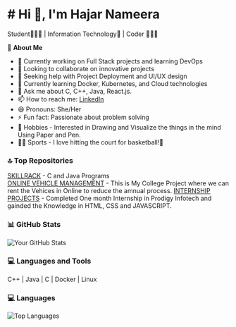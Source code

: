 # # Hi 👋, I'm Hajar Nameera
Student👩🏼‍🎓 | Information Technology📖 | Coder 👩🏼‍💻

💫 **About Me**
- 🔭 Currently working on Full Stack projects and learning DevOps
- 👯 Looking to collaborate on innovative projects
- 🤝 Seeking help with Project Deployment and UI/UX design
- 🌱 Currently learning Docker, Kubernetes, and Cloud technologies
- 💬 Ask me about C, C++, Java, React.js.
- 📫 How to reach me: [LinkedIn]([https://www.linkedin.com/in/hajar-nameera-s-314731297])
- 😄 Pronouns: She/Her
- ⚡ Fun fact: Passionate about problem solving
- 🎨 Hobbies - Interested in Drawing and Visualize the things in the mind Using Paper and Pen.
- 🚵🏼 Sports - I love hitting the court for basketball!🏀


### 🔝 Top Repositories
[SKILLRACK](https://github.com/Nameera046/SKILLRACK) - C and  Java Programs  
[ONLINE VEHICLE MANAGEMENT](https://github.com/Nameera046/Online-Vehicle-Rental-System.git) - This is My College Project where we can rent the Vehices in Online to reduce the amnual process.
[INTERNSHIP PROJECTS]((https://github.com/Nameera046/Prodigy_Internship)) - Completed One month Internship in Prodigy Infotech and gainded the Knowledge in HTML, CSS and JAVASCRIPT.  


### 📊 GitHub Stats
![Your GitHub Stats](https://github-readme-stats.vercel.app/api?username=Nameera046&show_icons=true&theme=radical)


### 💻 Languages and Tools
C++ | Java | C | Docker | Linux 

### 💻 Languages
![Top Languages](https://github-readme-stats.vercel.app/api/top-langs/?username=Nameera046&layout=compact)


